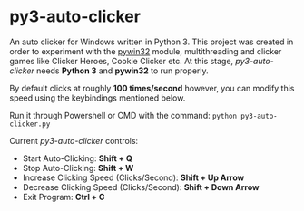 # py3-auto-clicker

An auto clicker for Windows written in Python 3. 
This project was created in order to experiment with the [pywin32](https://sourceforge.net/projects/pywin32/files/) module, multithreading and clicker games like Clicker Heroes, Cookie Clicker etc. At this stage, *py3-auto-clicker* needs **Python 3** and **pywin32** to run properly.

By default clicks at roughly **100 times/second** however, you can modify this speed using the keybindings mentioned below.

Run it through Powershell or CMD with the command:
` python py3-auto-clicker.py ` 

Current *py3-auto-clicker* controls:
  * Start Auto-Clicking: **Shift + Q**
  * Stop Auto-Clicking: **Shift + W**
  * Increase Clicking Speed (Clicks/Second): **Shift + Up Arrow**
  * Decrease Clicking Speed (Clicks/Second): **Shift + Down Arrow**
  * Exit Program: **Ctrl + C**
